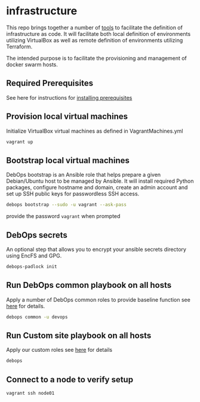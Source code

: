 # infrastructure

This repo brings together a number of [tools](doc/TOOLS.md) to facilitate the definition of infrastructure as code.
It will facilitate both local definition of environments utilizing VirtualBox as well as remote definition of environments utilizing Terraform.

The intended purpose is to facilitate the provisioning and management of docker swarm hosts.

## Required Prerequisites

See here for instructions for [installing prerequisites](doc/INSTALL.md)

## Provision local virtual machines

Initialize VirtualBox virtual machines as defined in VagrantMachines.yml

```bash
vagrant up
```

## Bootstrap local virtual machines

DebOps bootstrap is an Ansible role that helps prepare a given Debian/Ubuntu host to be managed by Ansible. It will install required Python packages, configure hostname and domain, create an admin account and set up SSH public keys for passwordless SSH access.

```bash
debops bootstrap --sudo -u vagrant --ask-pass
```

provide the password `vagrant` when prompted

## DebOps secrets

An optional step that allows you to encrypt your ansible secrets directory using EncFS and GPG.

```bash
debops-padlock init
```

## Run DebOps common playbook on all hosts

Apply a number of DebOps common roles to provide baseline function see [here](https://github.com/debops/debops-playbooks/blob/master/playbooks/common.yml) for details.

```bash
debops common -u devops
```

## Run Custom site playbook on all hosts

Apply our custom roles see [here](ansible/playbooks) for details

```bash
debops
```

## Connect to a node to verify setup

```bash
vagrant ssh node01
```
